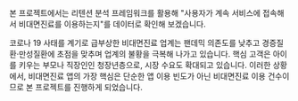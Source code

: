 본 프로젝트에서는 리텐션 분석 프레임워크를 활용해 "사용자가 계속 서비스에 접속해서 비대면진료를 이용하는지"를 데이터로 확인해 보겠습니다. 

코로나 19 사태를 계기로 급부상한 비대면진료 업계는 팬데믹 의존도를 낮추고 경증질환·만성질환에 초점을 맞추며 업계의 불황을 극복해 나가고 있습니다. 
핵심 고객은 아이를 키우는 부모나 직장인인 청장년층으로, 시장 수요도 확대되고 있습니다. 이러한 상황에서, 비대면진료 앱의 가장 핵심은 단순한 앱 이용 빈도가 아닌 비대면진료 이용 건수이므로 본 프로젝트를 진행하게 되었습니다.

